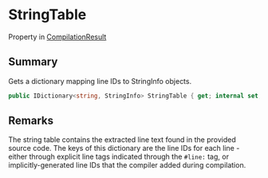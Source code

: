 # StringTable

Property in [CompilationResult](yarn.compiler.compilationresult.md)

## Summary

Gets a dictionary mapping line IDs to StringInfo objects.

```csharp
public IDictionary<string, StringInfo> StringTable { get; internal set; }
```

## Remarks

The string table contains the extracted line text found in the provided source code. The keys of this dictionary are the line IDs for each line - either through explicit line tags indicated through the `#line:` tag, or implicitly-generated line IDs that the compiler added during compilation.
